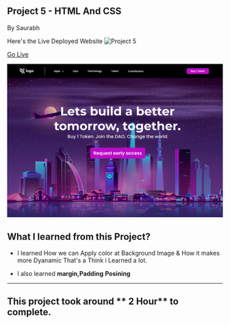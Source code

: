 ## Project 5 - HTML And CSS
By Saurabh

Here's the Live Deployed Website ![Project 5](https://img.shields.io/badge/Project-5-blueviolet)

 [Go Live]("https://join-dao-ineuron.netlify.app/")

 ![complete Website](./5.png)

 ## What I learned from this Project?

- I learned How we can Apply color at Background Image & How it makes more Dyanamic That's a Think i Learned a lot.

- I also learned **margin,Padding**
**Posining**

***

## This project took around ** 2 Hour** to complete.
